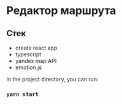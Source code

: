 # Редактор маршрута

## Стек

 - create react app 
 - typescript
 - yandex map API
 - emotion.js

In the project directory, you can run:

### `yarn start`
